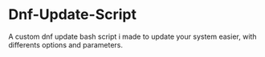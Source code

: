 # Dnf-Update-Script
A custom dnf update bash script i made to update your system easier, with differents options and parameters.

